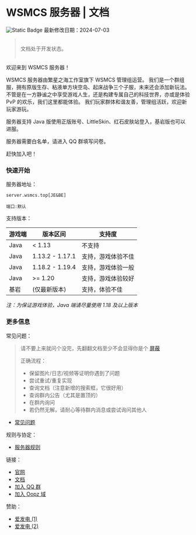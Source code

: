# WSMCS 服务器 | 文档
![Static Badge](https://img.shields.io/badge/version-0.0.2-blue?link=a) 最新修改日期：2024-07-03

> <br/>
> 文档处于开发状态。<br/>
> <br/>

欢迎来到 WSMCS 服务器！

WSMCS 服务器由繁星之海工作室旗下 WSMCS 管理组运营。
我们是一个群组服，拥有原版生存、粘液单方块空岛、起床战争三个子服，未来还会添加新玩法。
不管是在一方静谧之中享受游戏人生，还是构建专属自己的科技世界，亦或是体验 PvP 的欢乐，我们这里都能体验。
我们玩家群体和谐友善，管理组活跃，欢迎新玩家游玩。

服务器支持 Java 版使用正版账号、LittleSkin、红石皮肤站登入，基岩版也可以进服。

服务器需要白名单，请进入 QQ 群填写问卷。

赶快加入吧！

### 快速开始

服务器地址：

```
server.wsmcs.top[JE&BE]

端口:默认
```

支持版本：

| 游戏端  | 版本区间            | 支持度        |
|------|-----------------|------------|
| Java | < 1.13        | 不支持 |
| Java | 1.13.2 - 1.17.1 | 支持，游戏体验不佳  |
| Java | 1.18.2 - 1.19.4 | 支持，游戏体验一般  |
| Java | >= 1.20   | 支持，游戏体验较好  |
| 基岩   | (仅最新版本)         | 支持，体验不佳    |

_注：为保证游戏体验，Java 端请尽量使用 1.18 及以上版本_

### 更多信息

常见问题：

> 请不要上来就问个没完，先翻翻文档至少不会显得你是个 [屏蔽](https://www.bing.com/search?q=傻逼)
>
> 正确流程：
> - 保留图片/日志/视频等证明你遇到了问题
> - 尝试重试/重复实现
> - 查询文档（注意新增的搜索框，它很好用）
> - 查询群内公告（尤其是置顶的）
> - 在群内询问
> - 若仍然无解，请耐心等待群内消息或尝试询问其他人

- [常见问题](faq.md)

规则与协定：

- [服务器规则](server/rule/server-rules.md)

链接：

- [官网](https://www.wsmcs.top)
- [文档](https://www.wsmcs.top/docs.html)
- [加入 QQ 群](https://qm.qq.com/cgi-bin/qm/qr?k=WOnlBYc0EgwYUcITzl2b1Uw3k2ogUqE2&jump_from=webapi&authKey=6KIjSZ2N7PY6YW5ZEewQu6n8EiZ/IEVkRXRjCHQWCcY6KYXH1qW5f9er5c0/6nmw)
- [加入 Oopz 域](https://oopz.cn/i/AKehau)

赞助：
- [爱发电 (1)](https://afdian.net/a/Tom_Chicken)
- [爱发电 (2)](https://afdian.net/a/ApartTUSITU)
